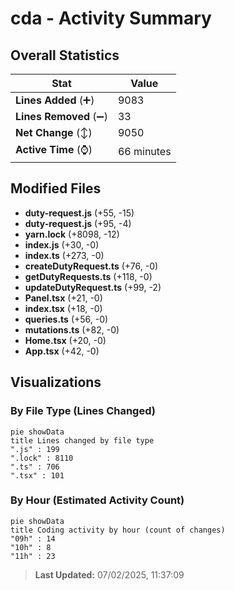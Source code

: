 # cda - Activity Summary 

## Overall Statistics

| Stat                   | Value                                                             |
| ---------------------- | ----------------------------------------------------------------- |
| **Lines Added** (➕)   | 9083                                          |
| **Lines Removed** (➖) | 33                                        |
| **Net Change** (↕)    | 9050                |
| **Active Time** (⌚)   | 66 minutes |


## Modified Files
- **duty-request.js** (+55, -15)
- **duty-request.js** (+95, -4)
- **yarn.lock** (+8098, -12)
- **index.js** (+30, -0)
- **index.ts** (+273, -0)
- **createDutyRequest.ts** (+76, -0)
- **getDutyRequests.ts** (+118, -0)
- **updateDutyRequest.ts** (+99, -2)
- **Panel.tsx** (+21, -0)
- **index.tsx** (+18, -0)
- **queries.ts** (+56, -0)
- **mutations.ts** (+82, -0)
- **Home.tsx** (+20, -0)
- **App.tsx** (+42, -0)

## Visualizations

### By File Type (Lines Changed)

```mermaid
pie showData
title Lines changed by file type
".js" : 199
".lock" : 8110
".ts" : 706
".tsx" : 101
```

### By Hour (Estimated Activity Count)

```mermaid
pie showData
title Coding activity by hour (count of changes)
"09h" : 14
"10h" : 8
"11h" : 23
```


> **Last Updated:** 07/02/2025, 11:37:09